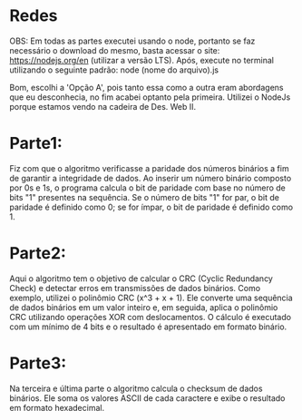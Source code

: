# Redes 

OBS: Em todas as partes executei usando o node, portanto se faz necessário o download do mesmo, basta acessar o site: https://nodejs.org/en (utilizar a versão LTS).
Após, execute no terminal utilizando o seguinte padrão: node (nome do arquivo).js

Bom, escolhi a 'Opção A', pois tanto essa como a outra eram abordagens que eu desconhecia, no fim acabei optanto pela primeira.
Utilizei o NodeJs porque estamos vendo na cadeira de Des. Web II.

# Parte1: 
Fiz com que o algoritmo verificasse a paridade dos números binários a fim de garantir a integridade de dados. Ao inserir um número binário composto por 0s e 1s, o programa calcula o bit de paridade com base no número de bits "1" presentes na sequência. Se o número de bits "1" for par, o bit de paridade é definido como 0; se for ímpar, o bit de paridade é definido como 1.

# Parte2:
Aqui o algoritmo tem o objetivo de calcular o CRC (Cyclic Redundancy Check) e detectar erros em transmissões de dados binários. Como exemplo, utilizei o polinômio CRC (x^3 + x + 1).
Ele converte uma sequência de dados binários em um valor inteiro e, em seguida, aplica o polinômio CRC utilizando operações XOR com deslocamentos. O cálculo é executado com um mínimo de 4 bits e o resultado é apresentado em formato binário.

# Parte3:
Na terceira e última parte o algoritmo calcula o checksum de dados binários. Ele soma os valores ASCII de cada caractere e exibe o resultado em formato hexadecimal.